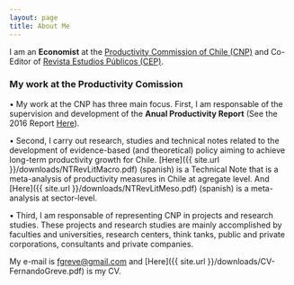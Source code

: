 ```yaml
---
layout: page
title: About Me
---
```


I am an **Economist** at the [Productivity Commission of Chile (CNP)](http://www.comisiondeproductividad.cl/) and Co-Editor of [Revista Estudios Públicos (CEP)](https://www.cepchile.cl/).

### My work at the Productivity Comission

• My work at the CNP has three main focus. First, I am responsable of the supervision and development of the **Anual Productivity Report** (See the 2016 Report [Here](http://www.comisiondeproductividad.cl/wp-content/uploads/2017/01/CNP-ANUAL-2016-FINAL-.pdf)). 

• Second, I carry out research, studies and technical notes related to the development of evidence-based (and theoretical) policy aiming to achieve long-term productivity growth for Chile. [Here]({{ site.url }}/downloads/NTRevLitMacro.pdf) (spanish) is a Technical Note that is a meta-analysis of productivity measures in Chile at agregate level. And [Here]({{ site.url }}/downloads/NTRevLitMeso.pdf) (spanish) is a meta-analysis at sector-level. 

• Third, I am responsable of representing CNP in projects and research studies. These projects and research studies are mainly accomplished by faculties and universities, research centers, think tanks, public and private corporations, consultants and private companies.

My e-mail is [fgreve@gmail.com](mailto:fgreve@gmail.com) and [Here]({{ site.url }}/downloads/CV-FernandoGreve.pdf) is my CV.

